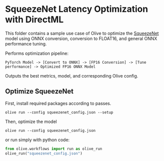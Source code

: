# SqueezeNet Latency Optimization with DirectML
This folder contains a sample use case of Olive to optimize the [SqueezeNet](https://pytorch.org/hub/pytorch_vision_squeezenet/) model using ONNX conversion, conversion to FLOAT16, and general ONNX performance tuning.

Performs optimization pipeline:

    PyTorch Model -> [Convert to ONNX] -> [FP16 Conversion] -> [Tune performance] -> Optimized FP16 ONNX Model

Outputs the best metrics, model, and corresponding Olive config.

## Optimize SqueezeNet
First, install required packages according to passes.
```
olive run --config squeezenet_config.json --setup
```
Then, optimize the model
```
olive run --config squeezenet_config.json
```

or run simply with python code:

```python
from olive.workflows import run as olive_run
olive_run("squeezenet_config.json")
```
